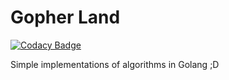 # Gopher Land

[![Codacy Badge](https://api.codacy.com/project/badge/Grade/2a0130739015411f928090e402b00ff0)](https://www.codacy.com/manual/BrianLusina/goffer-land?utm_source=github.com&amp;utm_medium=referral&amp;utm_content=BrianLusina/goffer-land&amp;utm_campaign=Badge_Grade)

Simple implementations of algorithms in Golang ;D
